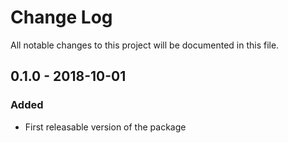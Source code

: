 # Change Log

All notable changes to this project will be documented in this file.

## 0.1.0 - 2018-10-01

### Added
- First releasable version of the package

